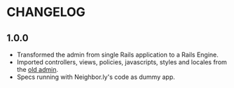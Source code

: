 # CHANGELOG

## 1.0.0

* Transformed the admin from single Rails application to a Rails Engine.
* Imported controllers, views, policies, javascripts, styles and locales from the [old admin](https://github.com/neighborly/neighborly/pull/47).
* Specs running with Neighbor.ly's code as dummy app.